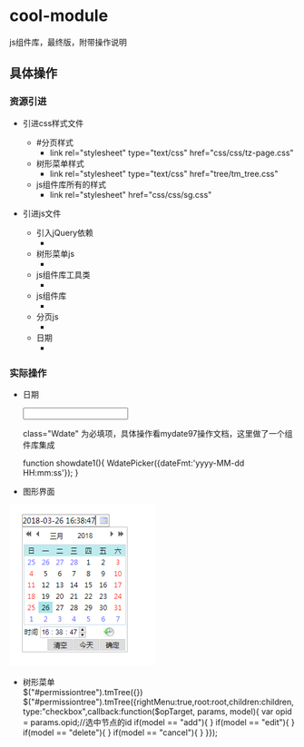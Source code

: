# cool-module
js组件库，最终版，附带操作说明

## 具体操作

### 资源引进

* 引进css样式文件
   *  #分页样式
      * link rel="stylesheet" type="text/css" href="css/css/tz-page.css"
   *  树形菜单样式 
      * link rel="stylesheet" type="text/css" href="tree/tm_tree.css"
   *  js组件库所有的样式
      * link rel="stylesheet" href="css/css/sg.css"



* 引进js文件
  * 引入jQuery依赖
    * <script type="text/javascript" src="js/jquery-1.11.2.min.js"></script>
  * 树形菜单js
    * <script type="text/javascript" src="tree/tm_tree.js"></script>
  * js组件库工具类
    * <script type="text/javascript" src="js/sgutil.js"></script>
  * js组件库
    * <script type="text/javascript" src="js/sg.js"></script>
  * 分页js
    * <script type="text/javascript" src="js/tz_page.js"></script>
  * 日期
    * <script type="text/javascript" src="js/date/WdatePicker.js"></script>

### 实际操作

* 日期

  <input type="text" id="searchStartTime" class="Wdate" onclick="showdate1()">

  class="Wdate" 为必填项，具体操作看mydate97操作文档，这里做了一个组件库集成

  function showdate1(){
       WdatePicker({dateFmt:'yyyy-MM-dd HH:mm:ss'});
    }

* 图形界面

![日历](https://github.com/coolfxl/cool-module/blob/master/pictures/date.jpg)

* 树形菜单
  <div id="permissiontree"></div>
  $("#permissiontree").tmTree({})
  $("#permissiontree").tmTree({rightMenu:true,root:root,children:children,type:"checkbox",callback:function($opTarget, params, model){
    var opid = params.opid;//选中节点的id
    if(model == "add"){
    }
    if(model == "edit"){
    }
    if(model == "delete"){
    }
    if(model == "cancel"){
    }
  }});


![]()


